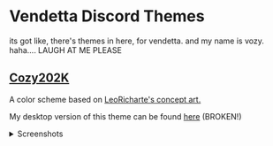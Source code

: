 # Vendetta Discord Themes
its got like, there's themes in here, for vendetta. and my name is vozy. haha.... LAUGH AT ME PLEASE

## [Cozy202K](https://github.com/SlippingGittys-Discord-Themes/Vozdetta/blob/main/Cozy202K.json)

A color scheme based on [LeoRicharte's concept art.](https://support.discord.com/hc/user_images/tjTxmvyJTRtuwQnIHuGnYQ.png)

My desktop version of this theme can be found [here](https://github.com/SlippingGittys-Discord-Themes/Cozy202K) (BROKEN!)

<details>
<summary>Screenshots</summary>

![Image2](https://user-images.githubusercontent.com/76500838/226142498-30d8f0dc-86be-4038-a2b9-145bf2c29ac7.png)

![Image1](https://user-images.githubusercontent.com/76500838/226142497-81e9c96a-6fa3-4d51-9b23-fc5986b8578c.png)
</details>


